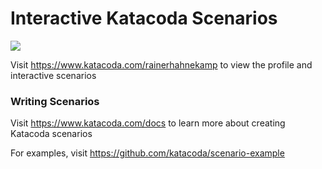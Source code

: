 # Interactive Katacoda Scenarios

[![](http://shields.katacoda.com/katacoda/rainerhahnekamp/count.svg)](https://www.katacoda.com/rainerhahnekamp "Get your profile on Katacoda.com")

Visit https://www.katacoda.com/rainerhahnekamp to view the profile and interactive scenarios

### Writing Scenarios
Visit https://www.katacoda.com/docs to learn more about creating Katacoda scenarios

For examples, visit https://github.com/katacoda/scenario-example
